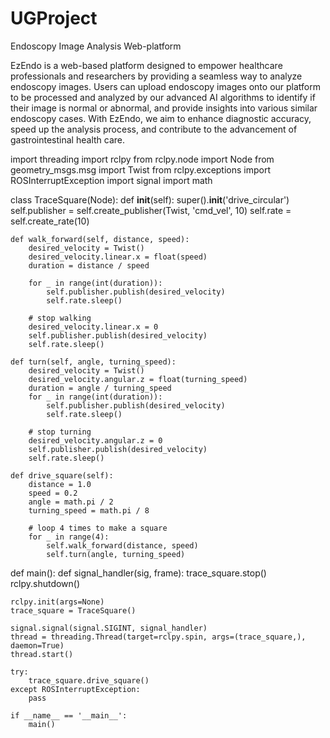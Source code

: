 # UGProject
Endoscopy Image Analysis Web-platform

EzEndo is a web-based platform designed to empower healthcare professionals and researchers by providing a seamless way to analyze endoscopy images. Users can upload endoscopy images onto our platform to be processed and analyzed by our advanced AI algorithms to identify if their image is normal or abnormal, and provide insights into various similar endoscopy cases. With EzEndo, we aim to enhance diagnostic accuracy, speed up the analysis process, and contribute to the advancement of gastrointestinal health care.


import threading
import rclpy
from rclpy.node import Node
from geometry_msgs.msg import Twist
from rclpy.exceptions import ROSInterruptException
import signal
import math

class TraceSquare(Node):
    def __init__(self):
        super().__init__('drive_circular')
        self.publisher = self.create_publisher(Twist, 'cmd_vel', 10)
        self.rate = self.create_rate(10)
        
    def walk_forward(self, distance, speed):
        desired_velocity = Twist()
        desired_velocity.linear.x = float(speed)
        duration = distance / speed
        
        for _ in range(int(duration)):
            self.publisher.publish(desired_velocity)
            self.rate.sleep()
        
        # stop walking
        desired_velocity.linear.x = 0
        self.publisher.publish(desired_velocity)
        self.rate.sleep()
        
    def turn(self, angle, turning_speed):
        desired_velocity = Twist()
        desired_velocity.angular.z = float(turning_speed)
        duration = angle / turning_speed
        for _ in range(int(duration)):
            self.publisher.publish(desired_velocity)
            self.rate.sleep()
        
        # stop turning
        desired_velocity.angular.z = 0
        self.publisher.publish(desired_velocity)
        self.rate.sleep()
        
    def drive_square(self):
        distance = 1.0
        speed = 0.2
        angle = math.pi / 2
        turning_speed = math.pi / 8
        
        # loop 4 times to make a square 
        for _ in range(4):
            self.walk_forward(distance, speed)
            self.turn(angle, turning_speed)
            
def main():
    def signal_handler(sig, frame):
        trace_square.stop()
        rclpy.shutdown()
        
    rclpy.init(args=None)
    trace_square = TraceSquare()
    
    signal.signal(signal.SIGINT, signal_handler)
    thread = threading.Thread(target=rclpy.spin, args=(trace_square,), daemon=True)
    thread.start()
    
    try:
        trace_square.drive_square()
    except ROSInterruptException:
        pass
    
    if __name__ == '__main__':
        main()
